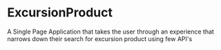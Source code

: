 # ExcursionProduct
 A Single Page Application that takes the user through an experience that narrows down their search for excursion product using few API's
